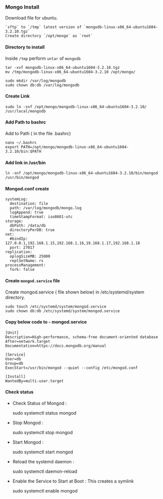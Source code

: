 ### Mongo Install

Download file for ubuntu. 
 
    `sftp` to `/tmp` latest version of `mongodb-linux-x86_64-ubuntu1604-3.2.10.tgz`
    Create directory `/opt/mongo` as `root` 
    
#### Directory to install    
Inside `/tmp` perform `untar` of `mongodb`

    tar -xvf mongodb-linux-x86_64-ubuntu1604-3.2.10.tgz
    mv /tmp/mongodb-linux-x86_64-ubuntu1604-3.2.10 /opt/mongo/
    
    sudo mkdir /var/log/mongodb
    sudo chown db:db /var/log/mongodb
    
#### Create Link    

    sudo ln -snf /opt/mongo/mongodb-linux-x86_64-ubuntu1604-3.2.10/ /usr/local/mongodb
    
#### Add Path to bashrc
    
Add to Path ( in the file .bashrc)  

    nano ~/.bashrc
    export PATH=/opt/mongo/mongodb-linux-x86_64-ubuntu1604-3.2.10/bin:$PATH
    
#### Add link in /usr/bin
    
    ln -snf /opt/mongo/mongodb-linux-x86_64-ubuntu1604-3.2.10/bin/mongod /usr/bin/mongod
   
#### Mongod.conf create

    systemLog:
      destination: file
      path: /var/log/mongodb/mongo.log
      logAppend: true
      timeStampFormat: iso8601-utc
    storage:
      dbPath: /data/db
      directoryPerDB: true
    net:
      #bindIp: 127.0.0.1,192.168.1.15,192.168.1.16,19.168.1.17,192.168.1.18
      port: 27017
    replication:
      oplogSizeMB: 25000
      replSetName: rs
    processManagement:
      fork: false
      
#### Create `mongod.service` file
      
Create mongod.service ( file shown below) in /etc/systemd/system  directory.
    
    sudo touch /etc/systemd/system/mongod.service
    sudo chown db:db /etc/systemd/system/mongod.service
    
    
#### Copy below code to - mongod.service

    [Unit]
    Description=High-performance, schema-free document-oriented database
    After=network.target
    Documentation=https://docs.mongodb.org/manual
    
    [Service]
    User=db
    Group=db
    ExecStart=/usr/bin/mongod --quiet --config /etc/mongod.conf
    
    [Install]
    WantedBy=multi-user.target
    
#### Check status 
    
- Check Status of Mongod :


	sudo systemctl status mongod
- Stop Mongod :


    sudo systemctl stop mongod
- Start Mongod :


    sudo systemctl start mongod
- Reload the systemd daemon :


    sudo systemctl daemon-reload
- Enable the Service to Start at Boot : This creates a symlink


    sudo systemctl enable mongod    
    